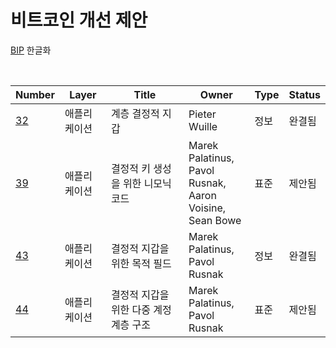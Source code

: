# 비트코인 개선 제안

[BIP](https://github.com/bitcoin/bips) 한글화

<br>

| Number              | Layer        | Title                             | Owner                                                            | Type | Status |
| ------------------- | ------------ | --------------------------------- | ---------------------------------------------------------------- | ---- | ------ |
| [32](./bip-0032.md) | 애플리케이션 | 계층 결정적 지갑 | Pieter Wuille | 정보 | 완결됨 |
| [39](./bip-0039.md) | 애플리케이션 | 결정적 키 생성을 위한 니모닉 코드 | Marek Palatinus,<br>Pavol Rusnak,<br>Aaron Voisine,<br>Sean Bowe | 표준 | 제안됨 |
| [43](./bip-0043.md) | 애플리케이션 | 결정적 지갑을 위한 목적 필드 | Marek Palatinus,<br>Pavol Rusnak | 정보 | 완결됨 |
| [44](./bip-0044.md) | 애플리케이션 | 결정적 지갑을 위한 다중 계정 계층 구조 | Marek Palatinus,<br>Pavol Rusnak | 표준 | 제안됨 |
